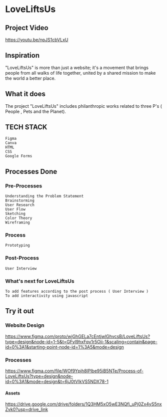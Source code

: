 # LoveLiftsUs

## Project Video
https://youtu.be/npJS1cbVLxU

## Inspiration
"LoveLiftsUs" is more than just a website; it's a movement that brings people from all walks of life together, united by a shared mission to make the world a better place.

## What it does
The project "LoveLiftsUs" includes philanthropic works related to three P's ( People , Pets and the Planet).

## TECH STACK
```
Figma
Canva
HTML
CSS
Google Forms
```
## Processes Done
### Pre-Processes
```
Understanding the Problem Statement
Brainstorming
User Research
User Flow
Sketching
Color Theory
Wireframing
```
### Process
```
Prototyping
```
### Post-Process
```
User Interview
```
### What's next for LoveLiftsUs
```
To add features according to the post process ( User Interview )
To add interactivity using javascript
```

## Try it out

### Website Design
https://www.figma.com/proto/wjGhGELa7cEntjwlGhvcsB/LoveLiftsUs?type=design&node-id=1-5&t=GFyl9hxFqy1r5Oji-1&scaling=contain&page-id=0%3A1&starting-point-node-id=1%3A5&mode=design

### Processes
https://www.figma.com/file/WOf9Ypjh8lPlbe95iB5NTe/Process-of-LoveLiftsUs?type=design&node-id=0%3A1&mode=design&t=6jJ0tVIkVS5NDX78-1

#### Assets
https://drive.google.com/drive/folders/1Q3HM5xO5wE3NQfj_uPj0Zx4yS5nxZvk0?usp=drive_link